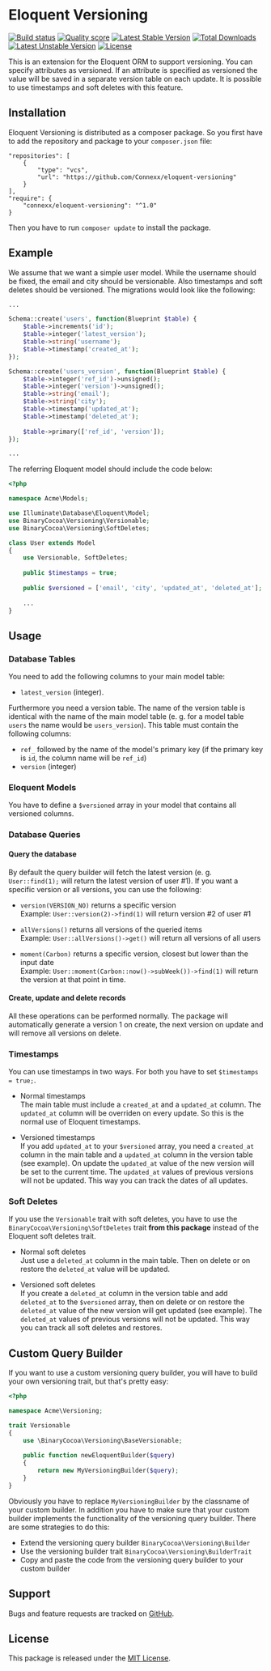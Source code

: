 # Eloquent Versioning

[![Build status](https://scrutinizer-ci.com/g/BinaryCocoa/eloquent-versioning/badges/build.png?b=master)](https://scrutinizer-ci.com/g/BinaryCocoa/eloquent-versioning/) [![Quality score](https://scrutinizer-ci.com/g/BinaryCocoa/eloquent-versioning/badges/quality-score.png?b=master)](https://scrutinizer-ci.com/g/BinaryCocoa/eloquent-versioning/) [![Latest Stable Version](https://poser.pugx.org/binary-cocoa/eloquent-versioning/v/stable)](https://packagist.org/packages/binary-cocoa/eloquent-versioning) [![Total Downloads](https://poser.pugx.org/binary-cocoa/eloquent-versioning/downloads)](https://packagist.org/packages/binary-cocoa/eloquent-versioning) [![Latest Unstable Version](https://poser.pugx.org/binary-cocoa/eloquent-versioning/v/unstable)](https://packagist.org/packages/binary-cocoa/eloquent-versioning) [![License](https://poser.pugx.org/binary-cocoa/eloquent-versioning/license)](https://packagist.org/packages/binary-cocoa/eloquent-versioning)

This is an extension for the Eloquent ORM to support versioning. You can specify attributes as versioned. If an attribute is specified as versioned the value will be saved in a separate version table on each update. It is possible to use timestamps and soft deletes with this feature.

## Installation

Eloquent Versioning is distributed as a composer package. So you first have to add the repository and package to your `composer.json` file:

```
"repositories": [
    {
        "type": "vcs",
        "url": "https://github.com/Connexx/eloquent-versioning"
    }
],
"require": {
    "connexx/eloquent-versioning": "^1.0"
}
```

Then you have to run `composer update` to install the package.

## Example

We assume that we want a simple user model. While the username should be fixed, the email and city should be versionable. Also timestamps and soft deletes should be versioned. The migrations would look like the following:

```php
...

Schema::create('users', function(Blueprint $table) {
    $table->increments('id');
    $table->integer('latest_version');
    $table->string('username');
    $table->timestamp('created_at');
});

Schema::create('users_version', function(Blueprint $table) {
    $table->integer('ref_id')->unsigned();
    $table->integer('version')->unsigned();
    $table->string('email');
    $table->string('city');
    $table->timestamp('updated_at');
    $table->timestamp('deleted_at');
    
    $table->primary(['ref_id', 'version']);
});

...
```

The referring Eloquent model should include the code below:

```php
<?php

namespace Acme\Models;

use Illuminate\Database\Eloquent\Model;
use BinaryCocoa\Versioning\Versionable;
use BinaryCocoa\Versioning\SoftDeletes;

class User extends Model
{
    use Versionable, SoftDeletes;
    
    public $timestamps = true;
    
    public $versioned = ['email', 'city', 'updated_at', 'deleted_at'];
    
    ...
}
```

## Usage

### Database Tables

You need to add the following columns to your main model table:

* `latest_version` (integer).

Furthermore you need a version table. The name of the version table is identical with the name of the main model table (e. g. for a model table `users` the name would be `users_version`). This table must contain the following columns:

* `ref_` followed by the name of the model's primary key (if the primary key is `id`, the column name will be `ref_id`)
* `version` (integer)

### Eloquent Models

You have to define a `$versioned` array in your model that contains all versioned columns.

### Database Queries

#### Query the database

By default the query builder will fetch the latest version (e. g. `User::find(1);` will return the latest version of user #1). If you want a specific version or all versions, you can use the following:

* `version(VERSION_NO)` returns a specific version<br>Example: `User::version(2)->find(1)` will return version #2 of user #1

* `allVersions()` returns all versions of the queried items<br>Example: `User::allVersions()->get()` will return all versions of all users

* `moment(Carbon)` returns a specific version, closest but lower than the input date<br>Example: `User::moment(Carbon::now()->subWeek())->find(1)` will return the version at that point in time.

#### Create, update and delete records

All these operations can be performed normally. The package will automatically generate a version 1 on create, the next version on update and will remove all versions on delete.

### Timestamps

You can use timestamps in two ways. For both you have to set `$timestamps = true;`.

* Normal timestamps<br>The main table must include a `created_at` and a `updated_at` column. The `updated_at` column will be overriden on every update. So this is the normal use of Eloquent timestamps.

* Versioned timestamps<br>If you add `updated_at` to your `$versioned` array, you need a `created_at` column in the main table and a `updated_at` column in the version table (see example). On update the `updated_at` value of the new version will be set to the current time. The `updated_at` values of previous versions will not be updated. This way you can track the dates of all updates.

### Soft Deletes

If you use the `Versionable` trait with soft deletes, you have to use the `BinaryCocoa\Versioning\SoftDeletes` trait **from this package** instead of the Eloquent soft deletes trait.

* Normal soft deletes<br>Just use a `deleted_at` column in the main table. Then on delete or on restore the `deleted_at` value will be updated.

* Versioned soft deletes<br>If you create a `deleted_at` column in the version table and add `deleted_at` to the `$versioned` array, then on delete or on restore the `deleted_at` value of the new version will get updated (see example). The `deleted_at` values of previous versions will not be updated. This way you can track all soft deletes and restores.

## Custom Query Builder

If you want to use a custom versioning query builder, you will have to build your own versioning trait, but that's pretty easy:

```php
<?php

namespace Acme\Versioning;

trait Versionable
{
    use \BinaryCocoa\Versioning\BaseVersionable;
    
    public function newEloquentBuilder($query)
    {
        return new MyVersioningBuilder($query);
    }
}
```

Obviously you have to replace `MyVersioningBuilder` by the classname of your custom builder. In addition you have to make sure that your custom builder implements the functionality of the versioning query builder. There are some strategies to do this:

* Extend the versioning query builder `BinaryCocoa\Versioning\Builder`
* Use the versioning builder trait `BinaryCocoa\Versioning\BuilderTrait`
* Copy and paste the code from the versioning query builder to your custom builder

## Support

Bugs and feature requests are tracked on [GitHub](https://github.com/BinaryCocoa/eloquent-versioning/issues).

## License

This package is released under the [MIT License](LICENSE).
